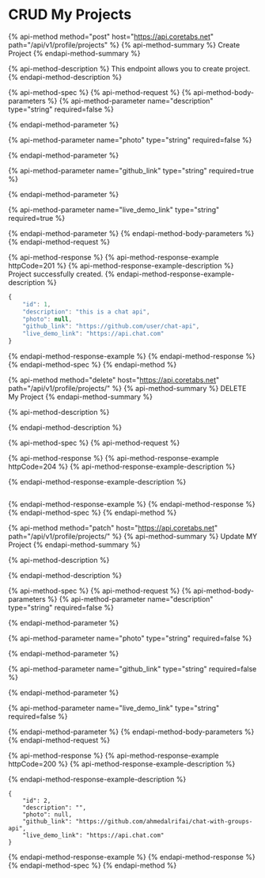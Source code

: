 # CRUD My Projects

{% api-method method="post" host="https://api.coretabs.net" path="/api/v1/profile/projects" %}
{% api-method-summary %}
Create Project
{% endapi-method-summary %}

{% api-method-description %}
This endpoint allows you to create project.
{% endapi-method-description %}

{% api-method-spec %}
{% api-method-request %}
{% api-method-body-parameters %}
{% api-method-parameter name="description" type="string" required=false %}

{% endapi-method-parameter %}

{% api-method-parameter name="photo" type="string" required=false %}

{% endapi-method-parameter %}

{% api-method-parameter name="github\_link" type="string" required=true %}

{% endapi-method-parameter %}

{% api-method-parameter name="live\_demo\_link" type="string" required=true %}

{% endapi-method-parameter %}
{% endapi-method-body-parameters %}
{% endapi-method-request %}

{% api-method-response %}
{% api-method-response-example httpCode=201 %}
{% api-method-response-example-description %}
Project successfully created.
{% endapi-method-response-example-description %}

```javascript
{
    "id": 1,
    "description": "this is a chat api",
    "photo": null,
    "github_link": "https://github.com/user/chat-api",
    "live_demo_link": "https://api.chat.com"
}
```
{% endapi-method-response-example %}
{% endapi-method-response %}
{% endapi-method-spec %}
{% endapi-method %}

{% api-method method="delete" host="https://api.coretabs.net" path="/api/v1/profile/projects/<pk>" %}
{% api-method-summary %}
DELETE My Project
{% endapi-method-summary %}

{% api-method-description %}

{% endapi-method-description %}

{% api-method-spec %}
{% api-method-request %}

{% api-method-response %}
{% api-method-response-example httpCode=204 %}
{% api-method-response-example-description %}

{% endapi-method-response-example-description %}

```

```
{% endapi-method-response-example %}
{% endapi-method-response %}
{% endapi-method-spec %}
{% endapi-method %}

{% api-method method="patch" host="https://api.coretabs.net" path="/api/v1/profile/projects/<pk>" %}
{% api-method-summary %}
Update MY Project
{% endapi-method-summary %}

{% api-method-description %}

{% endapi-method-description %}

{% api-method-spec %}
{% api-method-request %}
{% api-method-body-parameters %}
{% api-method-parameter name="description" type="string" required=false %}

{% endapi-method-parameter %}

{% api-method-parameter name="photo" type="string" required=false %}

{% endapi-method-parameter %}

{% api-method-parameter name="github\_link" type="string" required=false %}

{% endapi-method-parameter %}

{% api-method-parameter name="live\_demo\_link" type="string" required=false %}

{% endapi-method-parameter %}
{% endapi-method-body-parameters %}
{% endapi-method-request %}

{% api-method-response %}
{% api-method-response-example httpCode=200 %}
{% api-method-response-example-description %}

{% endapi-method-response-example-description %}

```
{
    "id": 2,
    "description": "",
    "photo": null,
    "github_link": "https://github.com/ahmedalrifai/chat-with-groups-api",
    "live_demo_link": "https://api.chat.com"
}
```
{% endapi-method-response-example %}
{% endapi-method-response %}
{% endapi-method-spec %}
{% endapi-method %}

